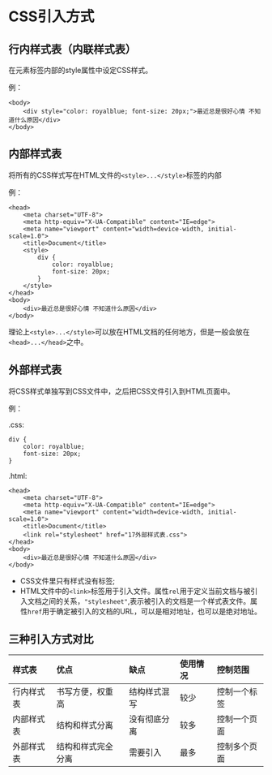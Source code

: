 # CSS引入方式
## 行内样式表（内联样式表）
在元素标签内部的style属性中设定CSS样式。

例：
```
<body>
    <div style="color: royalblue; font-size: 20px;">最近总是很好心情 不知道什么原因</div>
</body>
```

## 内部样式表
将所有的CSS样式写在HTML文件的`<style>...</style>`标签的内部

例：
```
<head>
    <meta charset="UTF-8">
    <meta http-equiv="X-UA-Compatible" content="IE=edge">
    <meta name="viewport" content="width=device-width, initial-scale=1.0">
    <title>Document</title>
    <style>
        div {
            color: royalblue; 
            font-size: 20px;
        } 
    </style>
</head>
<body>
    <div>最近总是很好心情 不知道什么原因</div>
</body>
```
理论上`<style>...</style>`可以放在HTML文档的任何地方，但是一般会放在`<head>...</head>`之中。

## 外部样式表
将CSS样式单独写到CSS文件中，之后把CSS文件引入到HTML页面中。

例：

.css:
```
div {
    color: royalblue; 
    font-size: 20px;
}

```
.html:
```
<head>
    <meta charset="UTF-8">
    <meta http-equiv="X-UA-Compatible" content="IE=edge">
    <meta name="viewport" content="width=device-width, initial-scale=1.0">
    <title>Document</title>
    <link rel="stylesheet" href="17外部样式表.css">
</head>
<body>
    <div>最近总是很好心情 不知道什么原因</div>
</body>
```
- CSS文件里只有样式没有标签;
- HTML文件中的`<link>`标签用于引入文件。属性`rel`用于定义当前文档与被引入文档之间的关系，`"stylesheet"`,表示被引入的文档是一个样式表文件。属性`href`用于确定被引入的文档的URL，可以是相对地址，也可以是绝对地址。

## 三种引入方式对比

| 样式表  | 优点  | 缺点  | 使用情况  | 控制范围  |
|:----------|:----------|:----------|:----------|:----------|
| 行内样式表    | 书写方便，权重高    | 结构样式混写   | 较少    | 控制一个标签    |
| 内部样式表    | 结构和样式分离    | 没有彻底分离    | 较多    | 控制一个页面    |
| 外部样式表    | 结构和样式完全分离    | 需要引入    | 最多    | 控制多个页面    |


















